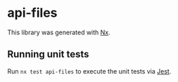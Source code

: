 # api-files

This library was generated with [Nx](https://nx.dev).

## Running unit tests

Run `nx test api-files` to execute the unit tests via [Jest](https://jestjs.io).
